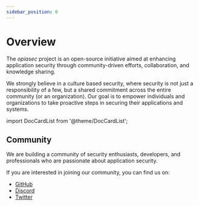 ```yaml
---
sidebar_position: 0
---
```


# Overview

The *opiasec* project is an open-source initiative aimed at enhancing application security through community-driven efforts, collaboration, and knowledge sharing.

We strongly believe in a culture based security, where security is not just a responsibility of a few, but a shared commitment across the entire community (or an organization). Our goal is to empower individuals and organizations to take proactive steps in securing their applications and systems.

import DocCardList from '@theme/DocCardList';

## Community
We are building a community of security enthusiasts, developers, and professionals who are passionate about application security.

If you are interested in joining our community, you can find us on:
- [GitHub](https://github.com/opiasec/)
- [Discord](https://discord.gg/hXdwCW7e87)
- [Twitter](https://twitter.com/opiasec)

<DocCardList />